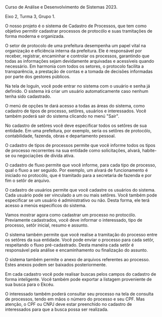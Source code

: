 Curso de Análise e Desenvolvimento de Sistemas 2023.

Eixo 2, Turma 3, Grupo 1.

O nosso projeto é o sistema de Cadastro de Processos, que tem como objetivo permitir cadastrar processos de protocólo e suas tramitações de forma moderna e organizada.

O setor de protocolo de uma prefeitura desempenha um papel vital na organização e eficiência interna da prefeitura. Ele é responsável por receber, registrar, encaminhar e controlar os processos, garantindo que todas as informações sejam devidamente arquivadas e acessíveis quando necessário. Em harmonia com todos os setores, o protocolo facilita a transparência, a prestação de contas e a tomada de decisões informadas por parte dos gestores públicos.

Na tela de loguín, você pode entrar no sistema com o usuário e senha já definido. O sistema irá criar um usuário automaticamente caso nenhum tenha sido cadastrado.

O menú de opções te dará acesso a todas as áreas do sistema, como cadastro de tipos de processo, setôres, usuários e interessados. Você também poderá sair do sistema clicando no menú "Sair".

No cadastro de setôres você deve especificar todos os setôres de sua entidade. Em uma prefeitura, por exemplo, seria os setôres de protocólo, contabilidade, fazenda, obras e departamento pessoal.

O cadastro de tipos de processos permite que você informe todos os tipos de processo recorrentes na sua entidade como solicitações, alvará, habite-se ou negociações de dívida ativa.

O cadastro de fluxo permite que você informe, para cada tipo de processo, qual o fluxo a ser seguido. Por exemplo, um alvará de funcionamento é iniciado no protocólo, que é tramitado para a secretaria de fazenda e por fim o setôr de arquivo.

O cadastro de usuários permite que você cadastre os usuários do sistema. Cada usuário pode ser vinculado a um ou mais setôres. Você também pode especificar se um usuário é administrativo ou não. Desta forma, ele terá acesso a menús específicos do sistema.

Vamos mostrar agora como cadastrar um processo no protocólo. Previamente cadastrados, você deve informar o interessado, tipo de processo, setôr inicial, resumo e assunto.

O sistema também permite que você realise a tramitação do processo entre os setôres da sua entidade. Você pode enviar o processo para cada setôr, respeitando o fluxo pré-cadastrado. Desta maneira cada setôr é responsável pela análise e encaminhamento ou finalização do assunto.

O sistema também permite o anexo de arquivos referentes ao processo. Estes anexos podem ser baixados posteriormente.

Em cada cadastro você pode realisar buscas pelos campos do cadastro de forma inteligente. Você também pode exportar a listagem proveniente de sua busca para o Ekcéu.

O interessado também poderá consultar seu processo na tela de consulta de processos, tendo em mãos o número do processo e seu CPF. Mas atenção, o CPF ou CNPJ deve estar preenchido no cadastro de interessados para que a busca possa ser realizada.

